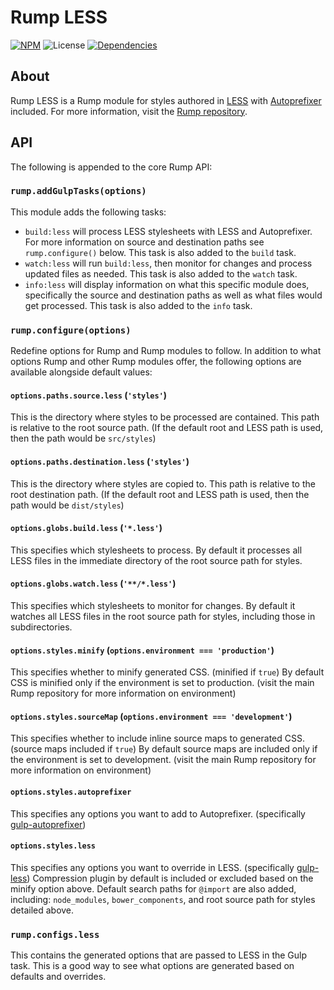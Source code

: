 # Rump LESS
[![NPM](http://img.shields.io/npm/v/rump-less.svg?style=flat-square)](https://www.npmjs.org/package/rump-less)
![License](http://img.shields.io/npm/l/rump-less.svg?style=flat-square)
[![Dependencies](http://img.shields.io/david/rumps/rump-less.svg?style=flat-square)](https://david-dm.org/rumps/rump-less)


## About
Rump LESS is a Rump module for styles authored in [LESS](http://lesscss.org/)
with [Autoprefixer](https://github.com/postcss/autoprefixer) included. For more
information, visit the
[Rump repository](https://github.com/rumps/rump).


## API
The following is appended to the core Rump API:

### `rump.addGulpTasks(options)`
This module adds the following tasks:

- `build:less` will process LESS stylesheets with LESS and Autoprefixer. For
more information on source and destination paths see `rump.configure()` below.
This task is also added to the `build` task.
- `watch:less` will run `build:less`, then monitor for changes and process
updated files as needed. This task is also added to the `watch` task.
- `info:less` will display information on what this specific module does,
specifically the source and destination paths as well as what files would get
processed. This task is also added to the `info` task.

### `rump.configure(options)`
Redefine options for Rump and Rump modules to follow. In addition to what
options Rump and other Rump modules offer, the following options are
available alongside default values:

#### `options.paths.source.less` (`'styles'`)
This is the directory where styles to be processed are contained. This path is
relative to the root source path. (If the default root and LESS path is used,
then the path would be `src/styles`)

#### `options.paths.destination.less` (`'styles'`)
This is the directory where styles are copied to. This path is relative to the
root destination path. (If the default root and LESS path is used, then the
path would be `dist/styles`)

#### `options.globs.build.less` (`'*.less'`)
This specifies which stylesheets to process. By default it processes all LESS
files in the immediate directory of the root source path for styles.

#### `options.globs.watch.less` (`'**/*.less'`)
This specifies which stylesheets to monitor for changes. By default it watches
all LESS files in the root source path for styles, including those in
subdirectories.

#### `options.styles.minify` (`options.environment === 'production'`)
This specifies whether to minify generated CSS. (minified if `true`) By default
CSS is minified only if the environment is set to production. (visit the main
Rump repository for more information on environment)

#### `options.styles.sourceMap` (`options.environment === 'development'`)
This specifies whether to include inline source maps to generated CSS. (source
maps included if `true`) By default source maps are included only if the
environment is set to development. (visit the main Rump repository for more
information on environment)

#### `options.styles.autoprefixer`
This specifies any options you want to add to Autoprefixer. (specifically
[gulp-autoprefixer](https://github.com/sindresorhus/gulp-autoprefixer))

#### `options.styles.less`
This specifies any options you want to override in LESS. (specifically
[gulp-less](https://github.com/plus3network/gulp-less)) Compression plugin by
default is included or excluded based on the minify option above. Default
search paths for `@import` are also added, including: `node_modules`,
`bower_components`, and root source path for styles detailed above.

### `rump.configs.less`
This contains the generated options that are passed to LESS in the Gulp task.
This is a good way to see what options are generated based on defaults and
overrides.

